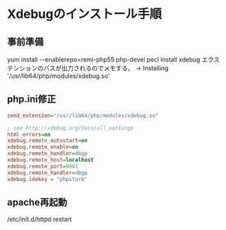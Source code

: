 # Xdebugのインストール手順

## 事前準備
yum install --enablerepo=remi-php55 php-devel
pecl install xdebug
エクステンションのパスが出力されるのでメモする。
-> Installing '/usr/lib64/php/modules/xdebug.so'

## php.ini修正
```/etc/php.ini
zend_extension="/usr/lib64/php/modules/xdebug.so"

; see http://xdebug.org/docs/all_settings
html_errors=on
xdebug.remote_autostart=on
xdebug.remote_enable=on
xdebug.remote_handler=dbgp
xdebug.remote_host=localhost
xdebug.remote_port=9001
xdebug.remote_handler=dbgp
xdebug.idekey = "phpstorm"
```
## apache再起動
/etc/init.d/httpd restart